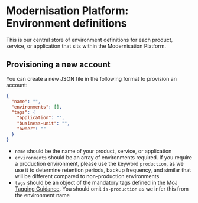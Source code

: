 # Modernisation Platform: Environment definitions

This is our central store of environment definitions for each product, service, or application that sits within the Modernisation Platform.

## Provisioning a new account
You can create a new JSON file in the following format to provision an account:

```json
{
  "name": "",
  "environments": [],
  "tags": {
    "application": "",
    "business-unit": "",
    "owner": ""
  }
}
```

- `name` should be the name of your product, service, or application
- `environments` should be an array of environments required. If you require a production environment, please use the keyword `production`, as we use it to determine retention periods, backup frequency, and similar that will be different compared to non-production environments
- `tags` should be an object of the mandatory tags defined in the MoJ [Tagging Guidance](https://ministryofjustice.github.io/technical-guidance/documentation/standards/documenting-infrastructure-owners.html#tagging-your-infrastructure). You should omit `is-production` as we infer this from the environment name
